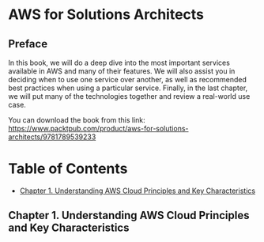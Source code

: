 # AWS for Solutions Architects
## Preface
In this book, we will do a deep dive into the most important services available in AWS and many of their features. We will also assist you in deciding when to use one service over another, as well as recommended best practices when using a particular service. Finally, in the last chapter, we will put many of the technologies together and review a real-world use case.

You can download the book from this link: https://www.packtpub.com/product/aws-for-solutions-architects/9781789539233


<!-- TOC depthFrom:1 depthTo:6 withLinks:1 updateOnSave:1 orderedList:0 -->  

# Table of Contents  
- [Chapter 1. Understanding AWS Cloud Principles and Key Characteristics](#chapter-1-Understanding-AWS-Cloud-Principles-and-Key-Characteristics)  
<!-- /TOC -->  
  
## Chapter 1. Understanding AWS Cloud Principles and Key Characteristics

